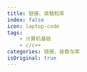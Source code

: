 ```yaml
---
title: 链接、装载和库
index: false
icon: laptop-code
tags:
    - 计算机基础
    - c/c++
categories: 链接、装载与库
isOriginal: true
---
```

<Catalog />